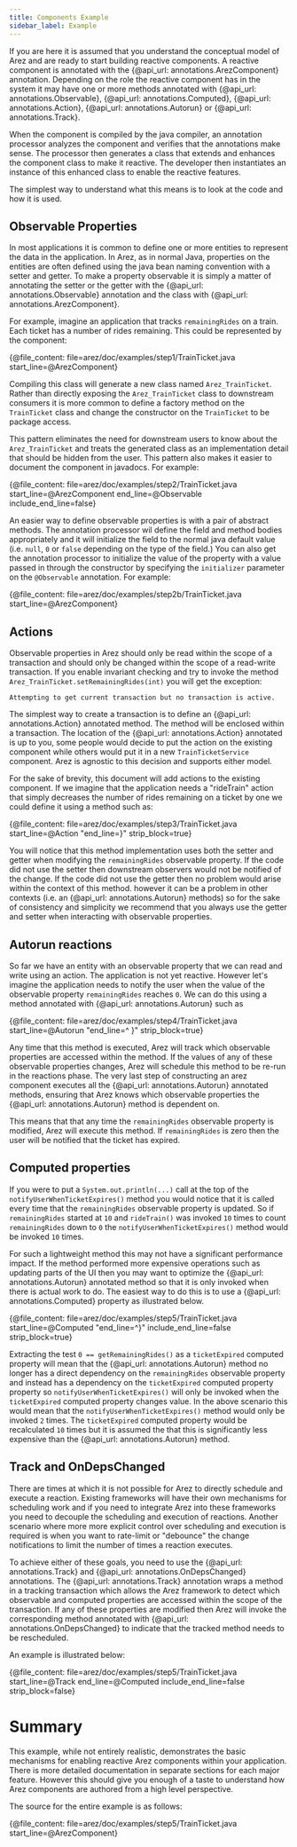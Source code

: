 ```yaml
---
title: Components Example
sidebar_label: Example
---
```


If you are here it is assumed that you understand the conceptual model of Arez and are ready to
start building reactive components. A reactive component is annotated with the {@api_url: annotations.ArezComponent}
annotation. Depending on the role the reactive component has in the system it may have one or more methods annotated
with {@api_url: annotations.Observable}, {@api_url: annotations.Computed}, {@api_url: annotations.Action},
{@api_url: annotations.Autorun} or {@api_url: annotations.Track}.

When the component is compiled by the java compiler, an annotation processor analyzes the component
and verifies that the annotations make sense. The processor then generates a class that extends and
enhances the component class to make it reactive. The developer then instantiates an instance of this
enhanced class to enable the reactive features.

The simplest way to understand what this means is to look at the code and how it is used.

## Observable Properties

In most applications it is common to define one or more entities to represent the data in the application.
In Arez, as in normal Java, properties on the entities are often defined using the java bean naming convention
with a setter and getter. To make a property observable it is simply a matter of annotating the setter or
the getter with the {@api_url: annotations.Observable} annotation and the class with
{@api_url: annotations.ArezComponent}.

For example, imagine an application that tracks `remainingRides` on a train. Each ticket has a number of
rides remaining. This could be represented by the component:

{@file_content: file=arez/doc/examples/step1/TrainTicket.java start_line=@ArezComponent}

Compiling this class will generate a new class named `Arez_TrainTicket`. Rather than directly exposing the
`Arez_TrainTicket` class to downstream consumers it is more common to define a factory method on the
`TrainTicket` class and change the constructor on the `TrainTicket` to be package access.

This pattern eliminates the need for downstream users to know about the `Arez_TrainTicket` and treats the
generated class as an implementation detail that should be hidden from the user. This pattern also makes it
easier to document the component in javadocs. For example:

{@file_content: file=arez/doc/examples/step2/TrainTicket.java start_line=@ArezComponent end_line=@Observable include_end_line=false}

An easier way to define observable properties is with a pair of abstract methods. The annotation processor
wil define the field and method bodies appropriately and it will initialize the field to the normal java
default value (i.e. `null`, `0` or `false` depending on the type of the field.) You can also get the annotation
processor to initialize the value of the property with a value passed in through the constructor by
specifying the `initializer` parameter on the `@Observable` annotation. For example:

{@file_content: file=arez/doc/examples/step2b/TrainTicket.java start_line=@ArezComponent}

## Actions

Observable properties in Arez should only be read within the scope of a transaction and should only be
changed within the scope of a read-write transaction. If you enable invariant checking and try to invoke
the method `Arez_TrainTicket.setRemainingRides(int)` you will get the exception:

    Attempting to get current transaction but no transaction is active.

The simplest way to create a transaction is to define an {@api_url: annotations.Action} annotated method. The method
will be enclosed within a transaction. The location of the {@api_url: annotations.Action} annotated is up to you, some
people would decide to put the action on the existing component while others would put it in a new `TrainTicketService`
component. Arez is agnostic to this decision and supports either model.

For the sake of brevity, this document will add actions to the existing component. If we imagine that the
application needs a "rideTrain" action that simply decreases the number of rides remaining on a ticket by one
we could define it using a method such as:

{@file_content: file=arez/doc/examples/step3/TrainTicket.java start_line=@Action "end_line=\}" strip_block=true}

You will notice that this method implementation uses both the setter and getter when modifying the `remainingRides`
observable property. If the code did not use the setter then downstream observers would not be notified of the
change. If the code did not use the getter then no problem would arise within the context of this method.
however it can be a problem in other contexts (i.e. an {@api_url: annotations.Autorun} methods) so for the sake of consistency and
simplicity we recommend that you always use the getter and setter when interacting with observable properties.

## Autorun reactions

So far we have an entity with an observable property that we can read and write using an action. The application
is not yet reactive. However let's imagine the application needs to notify the user when the value of the observable
property `remainingRides` reaches `0`. We can do this using a method annotated with {@api_url: annotations.Autorun}
such as

{@file_content: file=arez/doc/examples/step4/TrainTicket.java start_line=@Autorun "end_line=^  \}" strip_block=true}

Any time that this method is executed, Arez will track which observable properties are accessed within the method.
If the values of any of these observable properties changes, Arez will schedule this method to be re-run in the
reactions phase. The very last step of constructing an arez component executes all the {@api_url: annotations.Autorun}
annotated methods, ensuring that Arez knows which observable properties the {@api_url: annotations.Autorun} method is
dependent on.

This means that that any time the `remainingRides` observable property is modified, Arez will execute this method.
If `remainingRides` is zero then the user will be notified that the ticket has expired.

## Computed properties

If you were to put a `System.out.println(...)` call at the top of the `notifyUserWhenTicketExpires()` method you
would notice that it is called every time that the `remainingRides` observable property is updated. So if
`remainingRides` started at `10` and `rideTrain()` was invoked `10` times to count `remainingRides` down to `0`
the `notifyUserWhenTicketExpires()` method would be invoked `10` times.

For such a lightweight method this may not have a significant performance impact. If the method performed more
expensive operations such as updating parts of the UI then you may want to optimize the {@api_url: annotations.Autorun}
annotated method so that it is only invoked when there is actual work to do. The easiest way to do this is to use a
{@api_url: annotations.Computed} property as illustrated below.

{@file_content: file=arez/doc/examples/step5/TrainTicket.java start_line=@Computed "end_line=^\}" include_end_line=false strip_block=true}

Extracting the test `0 == getRemainingRides()` as a `ticketExpired` computed property will mean that the {@api_url: annotations.Autorun}
method no longer has a direct dependency on the `remainingRides` observable property and instead has a dependency
on the `ticketExpired` computed property property so `notifyUserWhenTicketExpires()` will only be invoked when the
`ticketExpired` computed property changes value. In the above scenario this would mean that the
`notifyUserWhenTicketExpires()` method would only be invoked `2` times. The `ticketExpired` computed property
would be recalculated `10` times but it is assumed the that this is significantly less expensive than the {@api_url: annotations.Autorun}
method.

## Track and OnDepsChanged

There are times at which it is not possible for Arez to directly schedule and execute a reaction. Existing
frameworks will have their own mechanisms for scheduling work and if you need to integrate Arez into these
frameworks you need to decouple the scheduling and execution of reactions. Another scenario where more more
explicit control over scheduling and execution is required is when you want to rate-limit or "debounce" the
change notifications to limit the number of times a reaction executes.

To achieve either of these goals, you need to use the {@api_url: annotations.Track} and {@api_url: annotations.OnDepsChanged} annotations. The {@api_url: annotations.Track} annotation wraps a method in a tracking transaction which allows the Arez framework to detect which observable and computed properties are accessed within the scope of the transaction. If any of these properties are modified then Arez will invoke the corresponding method annotated with {@api_url: annotations.OnDepsChanged} to indicate that the tracked method needs to be rescheduled.

An example is illustrated below:

{@file_content: file=arez/doc/examples/step5/TrainTicket.java start_line=@Track end_line=@Computed include_end_line=false strip_block=false}

# Summary

This example, while not entirely realistic, demonstrates the basic mechanisms for enabling reactive Arez components
within your application. There is more detailed documentation in separate sections for each major feature. However
this should give you enough of a taste to understand how Arez components are authored from a high level perspective.

The source for the entire example is as follows:

{@file_content: file=arez/doc/examples/step5/TrainTicket.java start_line=@ArezComponent}
